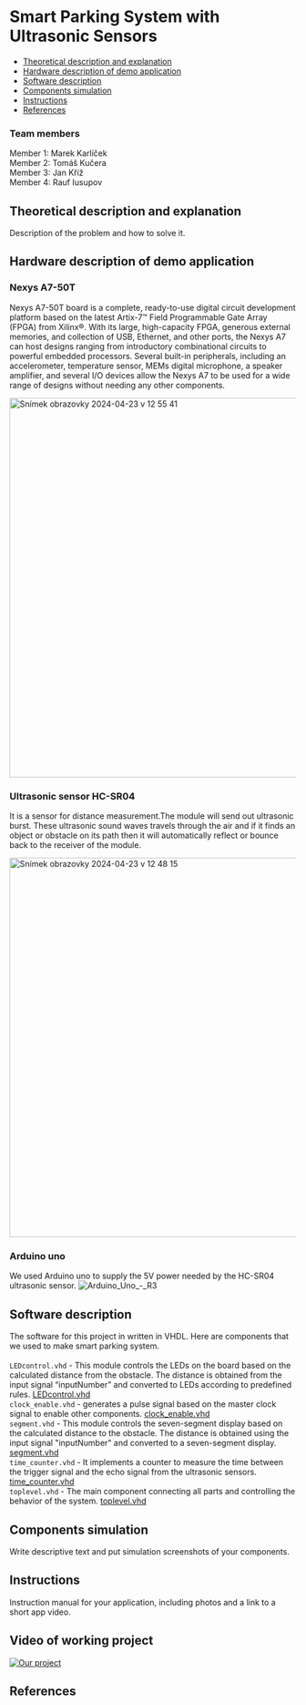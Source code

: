 # Smart Parking System with Ultrasonic Sensors
* [Theoretical description and explanation](#theoretical-description-and-explanation)
* [Hardware description of demo application](#hardware-description-of-demo-application)
* [Software description](#software-description)
* [Components simulation](#components-simulation)
* [Instructions](#instructions)
* [References](#references)
  

### Team members
Member 1: Marek Karlíček <br/>
Member 2: Tomáš Kučera <br/>
Member 3: Jan Kříž <br/>
Member 4: Rauf Iusupov <br/>
## Theoretical description and explanation
Description of the problem and how to solve it. 
## Hardware description of demo application
### Nexys A7-50T
Nexys A7-50T board is a complete, ready-to-use digital circuit development platform based on the latest Artix-7™ Field Programmable Gate Array (FPGA) from Xilinx®. With its large, high-capacity FPGA, generous external memories, and collection of USB, Ethernet, and other ports, the Nexys A7 can host designs ranging from introductory combinational circuits to powerful embedded processors. Several built-in peripherals, including an accelerometer, temperature sensor, MEMs digital microphone, a speaker amplifier, and several I/O devices allow the Nexys A7 to be used for a wide range of designs without needing any other components.

<img width="666" alt="Snímek obrazovky 2024-04-23 v 12 55 41" src="https://github.com/marakaja/UltrasonicEchoProject/assets/145433293/b487c991-0dbe-4736-b463-d91d7ae31129">


### Ultrasonic sensor HC-SR04
It is a sensor for distance measurement.The module will send out ultrasonic burst. These ultrasonic sound waves travels through the air and if it finds an object or obstacle on its path then it will automatically reflect or bounce back to the receiver of the module.

<img width="666" alt="Snímek obrazovky 2024-04-23 v 12 48 15" src="https://github.com/marakaja/UltrasonicEchoProject/assets/145433293/2109684e-d15a-41ef-ade5-9eba22c9fa38">

### Arduino uno
We used Arduino uno to supply the 5V power needed by the HC-SR04 ultrasonic sensor.
![Arduino_Uno_-_R3](https://github.com/marakaja/UltrasonicEchoProject/assets/145433293/34819ffb-b302-4bd0-ab2a-85b4acf81431)

## Software description
The software for this project in written in VHDL. Here are components that we used to make smart parking system. <br> <br>
`LEDcontrol.vhd` - This module controls the LEDs on the board based on the calculated distance from the obstacle. The distance is obtained from the input signal “inputNumber” and converted to LEDs according to predefined rules. <a href="https://github.com/marakaja/UltrasonicEchoProject/blob/main/UltrasonicEcho.srcs/sources_1/new/LEDcontrol.vhd">LEDcontrol.vhd</a> <br> 
`clock_enable.vhd` - generates a pulse signal based on the master clock signal to enable other components. <a href="https://github.com/marakaja/UltrasonicEchoProject/blob/main/UltrasonicEcho.srcs/sources_1/new/clock_enable.vhd">clock_enable.vhd</a> <br> 
`segment.vhd` - This module controls the seven-segment display based on the calculated distance to the obstacle. The distance is obtained using the input signal "inputNumber" and converted to a seven-segment display. <a href="https://github.com/marakaja/UltrasonicEchoProject/blob/main/UltrasonicEcho.srcs/sources_1/new/segment.vhd">segment.vhd</a> <br> 
`time_counter.vhd` - It implements a counter to measure the time between the trigger signal and the echo signal from the ultrasonic sensors. <a href="https://github.com/marakaja/UltrasonicEchoProject/blob/main/UltrasonicEcho.srcs/sources_1/new/time_counter.vhd">time_counter.vhd</a> <br>
`toplevel.vhd` - The main component connecting all parts and controlling the behavior of the system. <a href="https://github.com/marakaja/UltrasonicEchoProject/blob/main/UltrasonicEcho.srcs/sources_1/new/toplevel.vhd">toplevel.vhd</a> <br>


## Components simulation
Write descriptive text and put simulation screenshots of your components.
## Instructions
Instruction manual for your application, including photos and a link to a short app video.
## Video of working project
[![Our project](https://encrypted-tbn0.gstatic.com/images?q=tbn:ANd9GcRQ9_bqw1eS4LBZrmvqx8KZyM2dENurni9gWR11YMBvZA&s)](https://www.youtube.com/watch?v=ZKmbBe2K_lw)
## References
